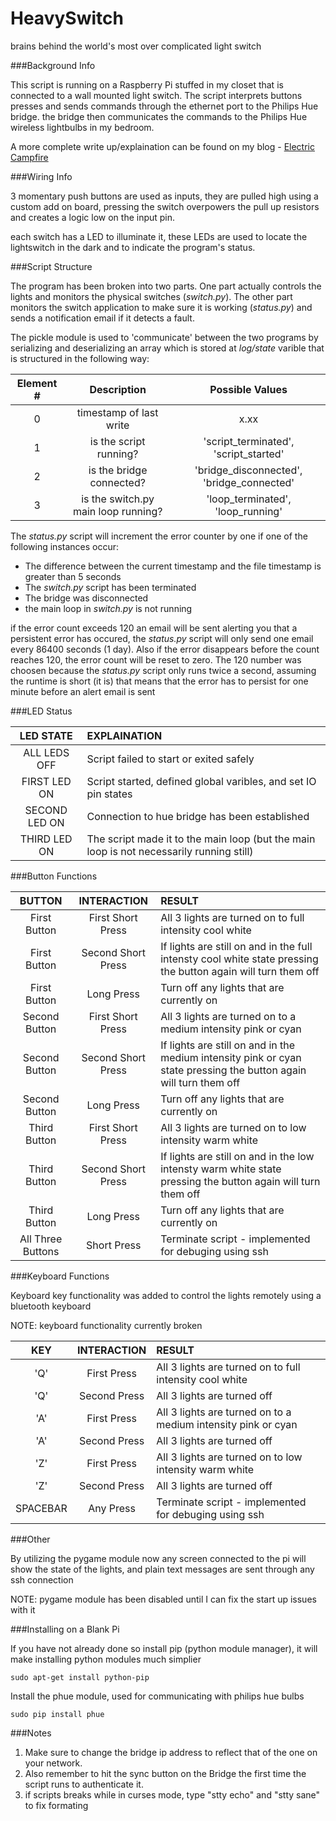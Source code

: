 HeavySwitch
===========

brains behind the world's most over complicated light switch

###Background Info

This script is running on a Raspberry Pi stuffed in my closet that is connected to a wall mounted light switch. The script interprets buttons presses and sends commands through the ethernet port to the Philips Hue bridge. the bridge then communicates the commands to the Philips Hue wireless lightbulbs in my bedroom.

A more complete write up/explaination can be found on my blog - [Electric Campfire](http://electriccampfire.info/2014/06/12/over-complicating-a-light-switch/)

###Wiring Info

3 momentary push buttons are used as inputs, they are pulled high using a custom add on board, pressing the switch overpowers the pull up resistors and creates a logic low on the input pin.

each switch has a LED to illuminate it, these LEDs are used to locate the lightswitch in the dark and to indicate the program's status.

###Script Structure

The program has been broken into two parts. One part actually controls the lights and monitors the physical switches (_switch.py_). The other part monitors the switch application to make sure it is working (_status.py_) and sends a notification email if it detects a fault. 

The pickle module is used to 'communicate' between the two programs by serializing and deserializing an array which is stored at _log/state_ varible that is structured in the following way:

| Element # | Description | Possible Values |
| :-------: | :---------: | :----: |
| 0 | timestamp of last write | x.xx |
| 1 | is the script running? | 'script_terminated', 'script_started' |
| 2 | is the bridge connected? | 'bridge_disconnected', 'bridge_connected' |
| 3 | is the switch.py main loop running? | 'loop_terminated', 'loop_running' |


The _status.py_ script will increment the error counter by one if one of the following instances occur:

* The difference between the current timestamp and the file timestamp is greater than 5 seconds
* The _switch.py_ script has been terminated
* The bridge was disconnected
* the main loop in _switch.py_ is not running

if the error count exceeds 120 an email will be sent alerting you that a persistent error has occured, the _status.py_ script will only send one email every 86400 seconds (1 day). Also if the error disappears before the count reaches 120, the error count will be reset to zero. The 120 number was choosen because the _status.py_ script only runs twice a second, assuming the runtime is short (it is) that means that the error has to persist for one minute before an alert email is sent

###LED Status 

| LED STATE | EXPLAINATION |
| :---------: | :------------ |
| ALL LEDS OFF | Script failed to start or exited safely |
| FIRST LED ON | Script started, defined global varibles, and set IO pin states |
| SECOND LED ON | Connection to hue bridge has been established |
| THIRD LED ON | The script made it to the main loop (but the main loop is not necessarily running still) |

###Button Functions

|  BUTTON  |   INTERACTION   | RESULT |
| :------: | :-------------: | :----- |
| First Button | First Short  Press | All 3 lights are turned on to full intensity cool white |
| First Button | Second Short Press | If lights are still on and in the full intensty cool white state pressing the button again will turn them off
| First Button | Long Press | Turn off any lights that are currently on |
| Second Button | First Short  Press | All 3 lights are turned on to a medium intensity pink or cyan |
| Second Button | Second Short Press | If lights are still on and in the medium intensity pink or cyan state pressing the button again will turn them off
| Second Button | Long Press | Turn off any lights that are currently on |
| Third Button | First Short  Press | All 3 lights are turned on to low intensity warm white |
| Third Button | Second Short Press | If lights are still on and in the low intensty warm white state pressing the button again will turn them off
| Third Button | Long Press | Turn off any lights that are currently on |
| All Three Buttons | Short Press | Terminate script - implemented for debuging using ssh |

###Keyboard Functions

Keyboard key functionality was added to control the lights remotely using a bluetooth keyboard

NOTE: keyboard functionality currently broken

|  KEY  |   INTERACTION   | RESULT |
| :------: | :-------------: | :----- |
| 'Q' | First Press | All 3 lights are turned on to full intensity cool white |
| 'Q' | Second Press | All 3 lights are turned off |
| 'A' | First Press | All 3 lights are turned on to a medium intensity pink or cyan |
| 'A' | Second Press | All 3 lights are turned off |
| 'Z' | First Press | All 3 lights are turned on to low intensity warm white |
| 'Z' | Second Press | All 3 lights are turned off |
| SPACEBAR | Any Press | Terminate script - implemented for debuging using ssh |

###Other

By utilizing the pygame module now any screen connected to the pi will show the state of the lights, and plain text messages are sent through any ssh connection

NOTE: pygame module has been disabled until I can fix the start up issues with it

###Installing on a Blank Pi

If you have not already done so install pip (python module manager), it will make installing python modules much simplier
```
sudo apt-get install python-pip
```

Install the phue module, used for communicating with philips hue bulbs
```
sudo pip install phue
```


###Notes

1. Make sure to change the bridge ip address to reflect that of the one on your network.
2. Also remember to hit the sync button on the Bridge the first time the script runs to authenticate it.
3. if scripts breaks while in curses mode, type "stty echo" and "stty sane" to fix formating
